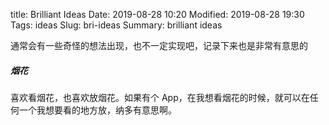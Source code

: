 title: Brilliant Ideas
Date: 2019-08-28 10:20
Modified: 2019-08-28 19:30
Tags: ideas
Slug: bri-ideas
Summary: brilliant ideas

通常会有一些奇怪的想法出现，也不一定实现吧，记录下来也是非常有意思的

##### 烟花

喜欢看烟花，也喜欢放烟花。如果有个 App，在我想看烟花的时候，就可以在任何一个我想要看的地方放，纳多有意思啊。

